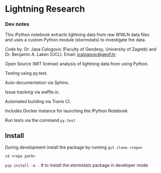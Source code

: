 # Lightning Research

### Dev notes ###

This iPython notebook extracts lightning data from raw WWLN data files and uses
a custom Python module (stormstats) to investigate the data.

Code by: Dr. Jasa Calogovic (Faculty of Geodesy, University of Zagreb) and Dr. Benjamin A. Laken (UCL).
Email: jcalogovic@geof.hr

Open Source (MIT license) analysis of lightning data from <source> using Python.

Testing using py.test.

Auto-documentation via Sphinx.

Issue tracking via waffle.io.

Automated building via Travis CI.

Includes Docker instance for launching the IPython Notebook.

Run tests via the command `py.test`

## Install ##
During development install the package by running
`git clone <repo>`

`cd <repo path>`

`pip install -e .` # to install the stormstats package in developer mode
